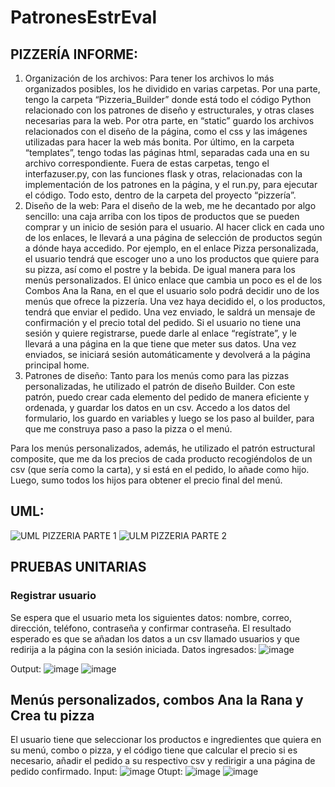 # PatronesEstrEval

## PIZZERÍA INFORME:
1)	Organización de los archivos:
Para tener los archivos lo más organizados posibles, los he dividido en varias carpetas. Por una parte, tengo la carpeta “Pizzeria_Builder” donde está todo el código Python relacionado con los patrones de diseño y estructurales, y otras clases necesarias para la web.
Por otra parte, en “static” guardo los archivos relacionados con el diseño de la página, como el css y las imágenes utilizadas para hacer la web más bonita.
Por último, en la carpeta “templates”, tengo todas las páginas html, separadas cada una en su archivo correspondiente. 
Fuera de estas carpetas, tengo el interfazuser.py, con las funciones flask y otras, relacionadas con la implementación de los patrones en la página, y el run.py, para ejecutar el código.
Todo esto, dentro de la carpeta del proyecto “pizzería”.
2)	Diseño de la web:
Para el diseño de la web, me he decantado por algo sencillo: una caja arriba con los tipos de productos que se pueden comprar y un inicio de sesión para el usuario. Al hacer click en cada uno de los enlaces, le llevará a una página de selección de productos según a dónde haya accedido.
 Por ejemplo, en el enlace Pizza personalizada, el usuario tendrá que escoger uno a uno los productos que quiere para su pizza, así como el postre y la bebida. De igual manera para los menús personalizados. El único enlace que cambia un poco es el de los Combos Ana la Rana, en el que el usuario solo podrá decidir uno de los menús que ofrece la pizzería. Una vez haya decidido el, o los productos, tendrá que enviar el pedido. Una vez enviado, le saldrá un mensaje de confirmación y el precio total del pedido.
Si el usuario no tiene una sesión y quiere registrarse, puede darle al enlace “regístrate”, y le llevará a una página en la que tiene que meter sus datos. Una vez enviados, se iniciará sesión automáticamente y devolverá a la página principal home.
3)	Patrones de diseño: 
Tanto para los menús como para las pizzas personalizadas, he utilizado el patrón de diseño Builder. Con este patrón, puedo crear cada elemento del pedido de manera eficiente y ordenada, y guardar los datos en un csv. Accedo a los datos del formulario, los guardo en variables y luego se los paso al builder, para que me construya paso a paso la pizza o el menú. 

Para los menús personalizados, además, he utilizado el patrón estructural composite, que me da los precios de cada producto recogiéndolos de un csv (que sería como la carta), y si está en el pedido, lo añade como hijo. Luego, sumo todos los hijos para obtener el precio final del menú. 

## UML:
![UML PIZZERIA PARTE 1](https://github.com/AnaLopezP/PatronesEstrEval/assets/34817139/37365f8f-fd30-407f-bbd2-4a1be1f03088)
![ULM PIZZERIA PARTE 2](https://github.com/AnaLopezP/PatronesEstrEval/assets/34817139/667b42f9-bbb6-445e-a09b-01e4f2271d36)

## PRUEBAS UNITARIAS
### Registrar usuario
Se espera que el usuario meta los siguientes datos: nombre, correo, dirección, teléfono, contraseña y confirmar contraseña. El resultado esperado es que se añadan los datos a un csv llamado usuarios y que redirija a la página con la sesión iniciada. 
Datos ingresados:
![image](https://github.com/AnaLopezP/PatronesEstrEval/assets/34817139/c59567c7-0320-4c1e-bf14-3fd55367c9aa)

Output:
![image](https://github.com/AnaLopezP/PatronesEstrEval/assets/34817139/f203f4db-2f08-45f0-b0c8-feb00805dd2a)
![image](https://github.com/AnaLopezP/PatronesEstrEval/assets/34817139/97bcd8ce-d8af-4f4e-ba1e-e3cc8a17f017)

## Menús personalizados, combos Ana la Rana y Crea tu pizza
El usuario tiene que seleccionar los productos e ingredientes que quiera en su menú, combo o pizza, y el código tiene que calcular el precio si es necesario, añadir el pedido a su respectivo csv y redirigir a una página de pedido confirmado.
Input:
![image](https://github.com/AnaLopezP/PatronesEstrEval/assets/34817139/d7e6feb1-7fab-4a6f-91e6-5f8e95e0b114)
Otupt:
![image](https://github.com/AnaLopezP/PatronesEstrEval/assets/34817139/32c8af43-52f2-4465-bda2-4105f9c8be30)
![image](https://github.com/AnaLopezP/PatronesEstrEval/assets/34817139/0ad240e2-76c3-4448-ac34-137f89e7c1f3)




